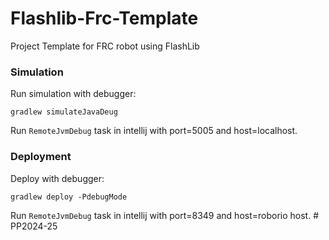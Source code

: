 # Flashlib-Frc-Template

Project Template  for FRC robot using FlashLib

### Simulation

Run simulation with debugger:
```shell
gradlew simulateJavaDeug
```

Run `RemoteJvmDebug` task in intellij with port=5005 and host=localhost.

### Deployment

Deploy with debugger:
```shell
gradlew deploy -PdebugMode
```

Run `RemoteJvmDebug` task in intellij with port=8349 and host=roborio host.
#   P P 2 0 2 4 - 2 5  
 